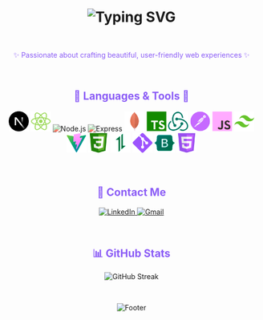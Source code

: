 

<h1 align="center">
  <img src="https://readme-typing-svg.demolab.com?font=Quicksand&size=32&duration=2500&pause=1000&color=8B5CF6&center=true&vCenter=true&width=500&lines=Hi+there+%F0%9F%98%8A;I'm+Aya+Osama;Front-End+Developer" alt="Typing SVG" />
</h1>

<br/>
<p align="center" style="color:#8B5CF6;">
    ✨ Passionate about crafting beautiful, user-friendly web experiences ✨
</p>

<br/>
<h2 align="center" style="color:#8B5CF6;">🌸 Languages & Tools 🌸</h2>

<div align="center">
    <img src="https://raw.githubusercontent.com/devicons/devicon/ca28c779441053191ff11710fe24a9e6c23690d6/icons/nextjs/nextjs-original.svg" height="40" title="Next.js" style="filter: hue-rotate(260deg);" />
    <img src="https://raw.githubusercontent.com/devicons/devicon/ca28c779441053191ff11710fe24a9e6c23690d6/icons/react/react-original.svg" height="40" title="React" style="filter: hue-rotate(260deg);" />
    <img src="https://github.com/user-attachments/assets/f420d39e-3c95-4a3c-8247-2ea4ffd68d6d" height="40" title="Node.js" style="filter: hue-rotate(260deg);" />
    <img src="https://github.com/user-attachments/assets/4615b415-b6f1-40d4-84eb-9f04c87d4b07" height="40" title="Express" style="filter: hue-rotate(260deg);" />
    <img src="https://raw.githubusercontent.com/devicons/devicon/ca28c779441053191ff11710fe24a9e6c23690d6/icons/mongodb/mongodb-original.svg" height="40" title="MongoDB" style="filter: hue-rotate(260deg);" />
    <img src="https://raw.githubusercontent.com/devicons/devicon/ca28c779441053191ff11710fe24a9e6c23690d6/icons/typescript/typescript-original.svg" height="40" title="TypeScript" style="filter: hue-rotate(260deg);" />
    <img src="https://raw.githubusercontent.com/devicons/devicon/ca28c779441053191ff11710fe24a9e6c23690d6/icons/redux/redux-original.svg" height="40" title="Redux" style="filter: hue-rotate(260deg);" />
    <img src="https://raw.githubusercontent.com/devicons/devicon/ca28c779441053191ff11710fe24a9e6c23690d6/icons/postman/postman-original.svg" height="40" title="Postman" style="filter: hue-rotate(260deg);" />
    <img src="https://raw.githubusercontent.com/devicons/devicon/ca28c779441053191ff11710fe24a9e6c23690d6/icons/javascript/javascript-original.svg" height="40" title="JavaScript" style="filter: hue-rotate(260deg);" />
    <img src="https://raw.githubusercontent.com/devicons/devicon/ca28c779441053191ff11710fe24a9e6c23690d6/icons/tailwindcss/tailwindcss-original.svg" height="40" title="TailwindCSS" style="filter: hue-rotate(260deg);" />
    <img src="https://raw.githubusercontent.com/devicons/devicon/ca28c779441053191ff11710fe24a9e6c23690d6/icons/vitejs/vitejs-original.svg" height="40" title="Vite" style="filter: hue-rotate(260deg);" />
    <img src="https://raw.githubusercontent.com/devicons/devicon/ca28c779441053191ff11710fe24a9e6c23690d6/icons/css3/css3-original.svg" height="40" title="CSS3" style="filter: hue-rotate(260deg);" />
    <img src="https://raw.githubusercontent.com/devicons/devicon/ca28c779441053191ff11710fe24a9e6c23690d6/icons/axios/axios-plain.svg" height="40" title="Axios" style="filter: hue-rotate(260deg);" />
    <img src="https://raw.githubusercontent.com/devicons/devicon/ca28c779441053191ff11710fe24a9e6c23690d6/icons/git/git-original.svg" height="40" title="Git" style="filter: hue-rotate(260deg);" />
    <img src="https://raw.githubusercontent.com/devicons/devicon/ca28c779441053191ff11710fe24a9e6c23690d6/icons/bootstrap/bootstrap-original.svg" height="40" title="Bootstrap" style="filter: hue-rotate(260deg);" />
    <img src="https://raw.githubusercontent.com/devicons/devicon/ca28c779441053191ff11710fe24a9e6c23690d6/icons/html5/html5-original.svg" height="40" title="HTML5" style="filter: hue-rotate(260deg);" />
</div>

<br/>
<br/>
<h2 align="center" style="color:#8B5CF6;">💌 Contact Me</h2>

<p align="center">
    <a href="https://www.linkedin.com/in/aya-osama-775286269/" target="_blank">
        <img src="https://img.shields.io/badge/LinkedIn-%238B5CF6?style=for-the-badge&logo=linkedin&logoColor=white" alt="LinkedIn" />
    </a>
    <a href="https://mail.google.com/mail/u/1/?view=cm&fs=1&to=ayaramadan2011@gmail.com&tf=1" target="_blank">
        <img src="https://img.shields.io/badge/Gmail-%238B5CF6?style=for-the-badge&logo=gmail&logoColor=white" alt="Gmail" />
    </a>
</p>

<br/>

<h2 align="center" style="color:#8B5CF6;">📊 GitHub Stats</h2>

<p align="center">
    <img src="https://streak-stats.demolab.com?user=ayaosamaramadan&theme=radical&background=000000&border=8B5CF6&stroke=8B5CF6&ring=8B5CF6&fire=8B5CF6&currStreakNum=8B5CF6&sideNums=8B5CF6&currStreakLabel=8B5CF6&sideLabels=8B5CF6&dates=8B5CF6&excludeDaysLabel=8B5CF6" alt="GitHub Streak" width="70%" />
</p>

<br/>
<p align="center">
    <img src="https://capsule-render.vercel.app/api?type=waving&color=8B5CF6&height=100&section=footer" alt="Footer" />
</p>

